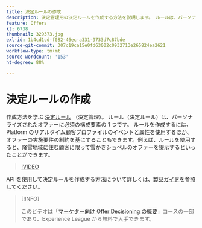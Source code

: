 ```yaml
---
title: 決定ルールの作成
description: 決定管理用の決定ルールを作成する方法を説明します。 ルールは、パーソナライズされたオファーに必須の構築ブロックコンポーネントの 1 つです。
feature: Offers
kt: 6738
thumbnail: 329373.jpg
exl-id: 1b4cd1cd-f082-46ec-a331-9733d7c87bde
source-git-commit: 307c19ca15e0fd63002c0932713e265824ea2621
workflow-type: tm+mt
source-wordcount: '153'
ht-degree: 88%

---
```


# 決定ルールの作成

作成方法を学ぶ [決定ルール](https://experienceleague.adobe.com/docs/journey-optimizer/using/offer-decisioniong/create-components/creating-decision-rules.html?lang=ja) （決定管理）。 ルール（決定ルール）は、パーソナライズされたオファーに必須の構成要素の 1 つです。 ルールを作成するには、Platform のリアルタイム顧客プロファイルのイベントと属性を使用するほか、オファーの実施要件の制約を基にすることもできます。例えば、ルールを使用すると、降雪地域に住む顧客に限って雪かきショベルのオファーを提示するといったことができます。

>[!VIDEO](https://video.tv.adobe.com/v/329373?quality=12&learn=on)

API を使用して決定ルールを作成する方法について詳しくは、[製品ガイド](https://experienceleague.adobe.com/docs/journey-optimizer/using/offer-decisioniong/api-reference/offers-api/decision-rules/create.html?lang=ja)を参照してください。

>[!INFO]
>
> このビデオは「[マーケター向け Offer Decisioning の概要](https://experienceleague.adobe.com/?recommended=ExperiencePlatform-U-1-2020.1.offerdecisioning?lang=ja)」コースの一部であり、Experience League から無料で入手できます。
